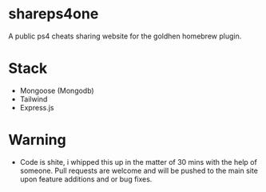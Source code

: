 # shareps4one

A public ps4 cheats sharing website for the goldhen homebrew plugin.

# Stack

- Mongoose (Mongodb)
- Tailwind
- Express.js

# Warning

- Code is shite, i whipped this up in the matter of 30 mins with the help of someone. Pull requests are welcome and will be pushed to the main site upon feature additions and or bug fixes.
